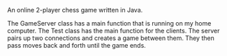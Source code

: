 An online 2-player chess game written in Java.

The GameServer class has a main function that is running on my home computer. The Test class has the main function for the clients.
The server pairs up two connections and creates a game between them. They then pass moves back and forth until the game ends.